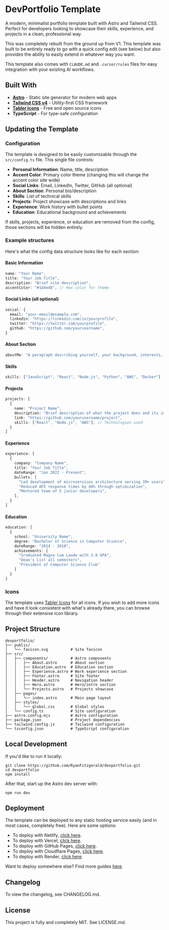 # DevPortfolio Template

A modern, minimalist portfolio template built with Astro and Tailwind CSS. Perfect for developers looking to showcase their skills, experience, and projects in a clean, professional way.

This was completely rebuilt from the ground up from V1. This template was built to be entirely ready to go with a quick config edit (see below) but also provides the ability to easily extend in whatever way you want.

This template also comes with `CLAUDE.md` and `.cursor/rules` files for easy integration with your existing AI workflows.

## Built With

- **[Astro](https://astro.build/)** - Static site generator for modern web apps
- **[Tailwind CSS v4](https://tailwindcss.com/)** - Utility-first CSS framework
- **[Tabler Icons](https://tabler.io/icons)** - Free and open source icons
- **TypeScript** - For type-safe configuration

## Updating the Template

### Configuration

The template is designed to be easily customizable through the `src/config.ts` file. This single file controls:

- **Personal Information**: Name, title, description
- **Accent Color**: Primary color theme (changing this will change the accent color site wide)
- **Social Links**: Email, LinkedIn, Twitter, GitHub (all optional)
- **About Section**: Personal bio/description
- **Skills**: List of technical skills
- **Projects**: Project showcase with descriptions and links
- **Experience**: Work history with bullet points
- **Education**: Educational background and achievements

If skills, projects, experience, or education are removed from the config, those sections will be hidden entirely.

### Example structures

Here's what the config data structure looks like for each section:

#### Basic Information
```typescript
name: "Your Name",
title: "Your Job Title",
description: "Brief site description",
accentColor: "#1d4ed8", // Hex color for theme
```

#### Social Links (all optional)
```typescript
social: {
  email: "your-email@example.com",
  linkedin: "https://linkedin.com/in/yourprofile",
  twitter: "https://twitter.com/yourprofile", 
  github: "https://github.com/yourusername",
}
```

#### About Section
```typescript
aboutMe: "A paragraph describing yourself, your background, interests, and what you're passionate about. This appears in the About section of your portfolio."
```

#### Skills
```typescript
skills: ["JavaScript", "React", "Node.js", "Python", "AWS", "Docker"]
```

#### Projects
```typescript
projects: [
  {
    name: "Project Name",
    description: "Brief description of what the project does and its impact",
    link: "https://github.com/yourusername/project",
    skills: ["React", "Node.js", "AWS"], // Technologies used
  }
]
```

#### Experience
```typescript
experience: [
  {
    company: "Company Name",
    title: "Your Job Title",
    dateRange: "Jan 2022 - Present",
    bullets: [
      "Led development of microservices architecture serving 1M+ users",
      "Reduced API response times by 40% through optimization",
      "Mentored team of 5 junior developers",
    ],
  }
]
```

#### Education
```typescript
education: [
  {
    school: "University Name",
    degree: "Bachelor of Science in Computer Science",
    dateRange: "2014 - 2018",
    achievements: [
      "Graduated Magna Cum Laude with 3.8 GPA",
      "Dean's List all semesters",
      "President of Computer Science Club"
    ]
  }
]
```

### Icons

The template uses [Tabler Icons](https://tabler.io/icons) for all icons. If you wish to add more icons and have it look consistent with what's already there, you can browse through their extensive icon library.

## Project Structure

```
devportfolio/
├── public/
│   └── favicon.svg          # Site favicon
├── src/
│   ├── components/          # Astro components
│   │   ├── About.astro      # About section
│   │   ├── Education.astro  # Education section
│   │   ├── Experience.astro # Work experience section
│   │   ├── Footer.astro     # Site footer
│   │   ├── Header.astro     # Navigation header
│   │   ├── Hero.astro       # Hero/intro section
│   │   └── Projects.astro   # Projects showcase
│   ├── pages/
│   │   └── index.astro      # Main page layout
│   ├── styles/
│   │   └── global.css       # Global styles
│   └── config.ts            # Site configuration
├── astro.config.mjs         # Astro configuration
├── package.json             # Project dependencies
├── tailwind.config.js       # Tailwind configuration
└── tsconfig.json            # TypeScript configuration
```

## Local Development

If you'd like to run it locally:

```
git clone https://github.com/RyanFitzgerald/devportfolio.git
cd devportfolio
npm install
```

After that, start up the Astro dev server with:

```
npm run dev
```

## Deployment

The template can be deployed to any static hosting service easily (and in most cases, completely free). Here are some options:

- To deploy with Netlify, [click here](https://docs.astro.build/en/guides/deploy/netlify/).
- To deploy with Vercel, [click here](https://docs.astro.build/en/guides/deploy/vercel/).
- To deploy with GitHub Pages, [click here](https://docs.astro.build/en/guides/deploy/github/).
- To deploy with Cloudflare Pages, [click here](https://docs.astro.build/en/guides/deploy/cloudflare/).
- To deploy with Render, [click here](https://docs.astro.build/en/guides/deploy/render/).

Want to deploy somewhere else? Find more guides [here](https://docs.astro.build/en/guides/deploy/).

## Changelog

To view the changelog, see CHANGELOG.md.

## License

This project is fully and completely MIT. See LICENSE.md.

